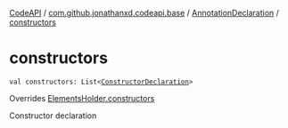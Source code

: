 [CodeAPI](../../index.md) / [com.github.jonathanxd.codeapi.base](../index.md) / [AnnotationDeclaration](index.md) / [constructors](.)

# constructors

`val constructors: List<`[`ConstructorDeclaration`](../-constructor-declaration/index.md)`>`

Overrides [ElementsHolder.constructors](../-elements-holder/constructors.md)

Constructor declaration

